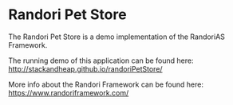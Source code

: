 Randori Pet Store
===============

The Randori Pet Store is a demo implementation of the RandoriAS Framework.

The running demo of this application can be found here: http://stackandheap.github.io/randoriPetStore/

More info about the Randori Framework can be found here: https://www.randoriframework.com/
